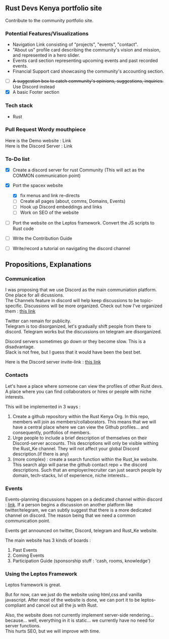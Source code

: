 ## Rust Devs Kenya portfolio site
Contribute to the community portfolio site.

### Potential Features/Visualizations
* Navigation Link consisting of "projects", "events", "contact".
* "About us" profile card describing the community's vision and mission, and represented in a hero slider.
* Events card section representing upcoming events and past recorded events.
* Financial Support card showcasing the community's accounting section.
- [ ] ~~A suggestion box to catch community's opinions, suggestions, inquiries.~~ Use Discord instead
- [x] A basic Footer section

### Tech stack
- Rust 

### Pull Request Wordy mouthpiece
Here is the Demo website : Link  
Here is the Discord Server : Link

### To-Do list
- [x] Create a discord server for rust Community (This will act as the COMMON communication point)
- [x] Port the spacex website
  - [x] fix menus and link re-directs
  - [ ] Create all pages (about, comms, Domains, Events)
  - [ ] Hook up Discord embeddings and links
  - [ ] Work on SEO of the website
- [ ] Port the website on the Leptos framework. Convert the JS scripts to Rust code
- [ ] Write the Contribution Guide
- [ ] Write/record a tutorial on navigating the discord channel


## Propositions, Explanations

### Communication
I was proposing that we use Discord as the main communiation platform. One place for all dicussions.  
The Channels feature in discord will help keep discussions to be topic-specific. Discussions will be more organized. Check out how I've organized them : [this link](https://discord.gg/UAPrn6whHY)   

Twitter can remain for publicity.  
Telegram is too disorganized, let's gradually shift people from there to discord. Telegram works but the discussions on telegram are disorganized.  

Discord servers sometimes go down or they become slow. This is a disadvantage.  
Slack is not free, but I guess that it would have been the best bet.  

Here is the Discord server invite-link : [this link](https://discord.gg/UAPrn6whHY)


### Contacts
Let's have a place where someone can view the profiles of other Rust devs. A place where you can find collaborators or hires or people with niche interests.  

This will be implemented in 3 ways :
1. Create a github repository within the Rust Kenya Org. In this repo, members will join as members/collaborators. This means that we will have a central place where we can view the Github profiles... and consequently, portfolios of members.
2. Urge people to include a brief description of themselves on their Discord-server accounts. This descriptions will only be visible withing the Rust_Ke channel. They will not affect your global Discord description.(if there is any)
3. (more complex) : create a search function within the Rust_ke website. This search algo will parse the github contact repo + the discord descriptions. Such that an employer/recruiter can just search people by domain, tech-stacks, lvl of experience, niche interests...  


### Events
Events-planning discussions happen on a dedicated channel within discord : [link](https://discordapp.com/channels/1165284910706196600/1165284911251460143). If a person begins a discussion on another platform like twitter/telegram, we can subtly suggest that there is a more dedicated channel on discord. The reason being that we need a common communication point.  

Events get announced on twitter, Discord, telegram and Rust_Ke website.  


The main website has 3 kinds of boards :
1. Past Events
2. Coming Events
3. Participation Guide (sponsorship stuff : 'cash, rooms, knowledge')


### Using the Leptos Framework
Leptos framework is great.  

But for now, can we just do the website using html,css and vanilla javascript. After most of the website is done, we can port it to be leptos-compliant and cancel out all the js with Rust.  

Also, the website does not currently implement server-side rendering... because... well, everything in it is static... we currently have no need for server functions.  
This hurts SEO, but we will improve with time.  

